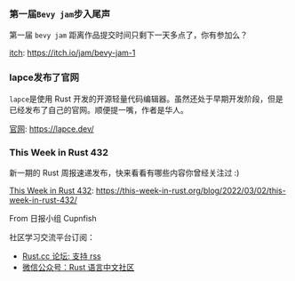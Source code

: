 ### 第一届`Bevy jam`步入尾声

第一届 `bevy jam` 距离作品提交时间只剩下一天多点了，你有参加么？

[itch](https://itch.io/jam/bevy-jam-1): https://itch.io/jam/bevy-jam-1

### lapce发布了官网

`lapce`是使用 Rust 开发的开源轻量代码编辑器。虽然还处于早期开发阶段，但是已经发布了自己的官网。顺便提一嘴，作者是华人。

[官网](https://lapce.dev/): https://lapce.dev/

### This Week in Rust 432

新一期的 Rust 周报速递发布，快来看看有哪些内容你曾经关注过 :)

[This Week in Rust 432](https://this-week-in-rust.org/blog/2022/03/02/this-week-in-rust-432/): https://this-week-in-rust.org/blog/2022/03/02/this-week-in-rust-432/

From 日报小组 Cupnfish

社区学习交流平台订阅：

- [Rust.cc 论坛: 支持 rss](https://rustcc.cn/)
- [微信公众号：Rust 语言中文社区](https://rustcc.cn/article?id=ed7c9379-d681-47cb-9532-0db97d883f62)
